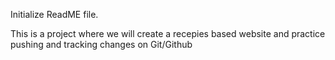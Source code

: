 Initialize ReadME file. 

This is a project where we will create a recepies based website and practice pushing and tracking changes on Git/Github
